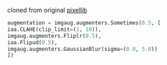 cloned from original [pixellib](https://github.com/ayoolaolafenwa/PixelLib)

```python
augmentation = imgaug.augmenters.Sometimes(0.5, [
iaa.CLAHE(clip_limit=(1, 10)),
imgaug.augmenters.Fliplr(0.5),
iaa.Flipud(0.5),
imgaug.augmenters.GaussianBlur(sigma=(0.0, 5.0))
])
```
